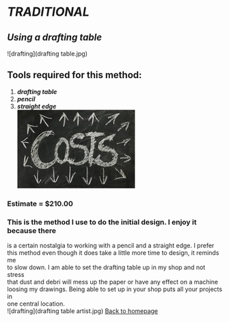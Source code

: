 # *TRADITIONAL*  
## *Using a drafting table*  
![drafting](drafting table.jpg)  
## Tools required for this method:  
1. ***drafting table***
1. ***pencil***  
1. ***straight edge***  
![cost](cost.jpg)  
### Estimate = $210.00  
### This is the method I use to do the initial design. I enjoy it because there  
is a certain nostalgia to working with a pencil and a straight edge. I prefer  
this method even though it does take a little more time to design, it reminds me  
to slow down. I am able to set the drafting table up in my shop and not stress  
that dust and debri will mess up the paper or have any effect on a machine  
loosing my drawings. Being able to set up in your shop puts all your projects in  
one central location.  
![drafting](drafting table artist.jpg)
[Back to homepage](index.md)
